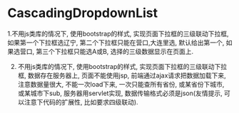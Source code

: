# CascadingDropdownList
1.不用js类库的情况下, 使用bootstrap的样式, 实现页面下拉框的三级联动下拉框, 如果第一个下拉框选辽宁, 第二个下拉框只能在营口,大连里选, 默认给出第一个, 如果选营口, 第三个下拉框只能选A或B, 选择的三级数据显示在页面上.

2. 不用js类库的情况下, 使用bootstrap的样式, 实现页面下拉框的三级联动下拉框, 数据存在服务器上,  页面不能使用jsp, 前端通过ajax请求把数据加载下来, 注意数据量很大, 不能一次load下来, 一次只能查所有省份, 或某省份下城市, 或某城市下sub, 服务器用servlet实现, 数据传输格式必须是json(友情提示, 可以注意下代码的扩展性, 比如要求四级联动).
